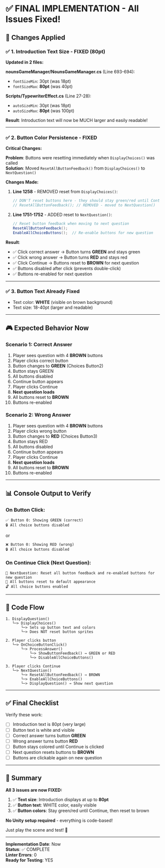 # ✅ FINAL IMPLEMENTATION - All Issues Fixed!

## 🎯 Changes Applied

### ✅ 1. Introduction Text Size - FIXED (80pt)
**Updated in 2 files:**

**nounsGameManager/NounsGameManager.cs** (Line 693-694):
- `fontSizeMin`: 30pt (was 18pt)
- `fontSizeMax`: **80pt** (was 40pt)

**Scripts/TypewriterEffect.cs** (Line 27-28):
- `autoSizeMin`: 30pt (was 18pt)
- `autoSizeMax`: **80pt** (was 100pt)

**Result**: Introduction text will now be MUCH larger and easily readable!

---

### ✅ 2. Button Color Persistence - FIXED
**Critical Changes:**

**Problem**: Buttons were resetting immediately when `DisplayChoices()` was called  
**Solution**: Moved `ResetAllButtonFeedback()` from `DisplayChoices()` to `NextQuestion()`

**Changes Made:**

1. **Line 1258** - REMOVED reset from `DisplayChoices()`:
   ```csharp
   // DON'T reset buttons here - they should stay green/red until Continue is clicked
   // ResetAllButtonFeedback(); // REMOVED - moved to NextQuestion()
   ```

2. **Line 1751-1752** - ADDED reset to `NextQuestion()`:
   ```csharp
   // Reset button feedback when moving to next question
   ResetAllButtonFeedback();
   EnableAllChoiceButtons();  // Re-enable buttons for new question
   ```

**Result**: 
- ✅ Click correct answer → Button turns **GREEN** and stays green
- ✅ Click wrong answer → Button turns **RED** and stays red  
- ✅ Click Continue → Buttons reset to **BROWN** for next question
- ✅ Buttons disabled after click (prevents double-click)
- ✅ Buttons re-enabled for next question

---

### ✅ 3. Button Text Already Fixed
- Text color: **WHITE** (visible on brown background)
- Text size: 18-40pt (larger and readable)

---

## 🎮 Expected Behavior Now

### Scenario 1: Correct Answer
1. Player sees question with 4 **BROWN** buttons
2. Player clicks correct button
3. Button changes to **GREEN** (Choices Button2)
4. Button stays GREEN
5. All buttons disabled
6. Continue button appears
7. Player clicks Continue
8. **Next question loads**
9. All buttons reset to **BROWN**
10. Buttons re-enabled

### Scenario 2: Wrong Answer
1. Player sees question with 4 **BROWN** buttons
2. Player clicks wrong button
3. Button changes to **RED** (Choices Button3)
4. Button stays RED
5. All buttons disabled
6. Continue button appears
7. Player clicks Continue
8. **Next question loads**
9. All buttons reset to **BROWN**
10. Buttons re-enabled

---

## 📊 Console Output to Verify

### On Button Click:
```
✅ Button 0: Showing GREEN (correct)
🔒 All choice buttons disabled
```
or
```
❌ Button 0: Showing RED (wrong)
🔒 All choice buttons disabled
```

### On Continue Click (Next Question):
```
🔄 NextQuestion: Reset all button feedback and re-enabled buttons for new question
🔄 All buttons reset to default appearance
🔓 All choice buttons enabled
```

---

## 🔧 Code Flow

```
1. DisplayQuestion()
   └─> DisplayChoices()
       └─> Sets up button text and colors
       └─> Does NOT reset button sprites
       
2. Player clicks button
   └─> OnChoiceButtonClick()
       └─> ProcessAnswer()
           └─> ShowButtonFeedback() → GREEN or RED
           └─> DisableAllChoiceButtons()
           
3. Player clicks Continue
   └─> NextQuestion()
       └─> ResetAllButtonFeedback() → BROWN
       └─> EnableAllChoiceButtons()
       └─> DisplayQuestion() → Show next question
```

---

## ✅ Final Checklist

Verify these work:
- [ ] Introduction text is 80pt (very large)
- [ ] Button text is white and visible
- [ ] Correct answer turns button **GREEN**
- [ ] Wrong answer turns button **RED**
- [ ] Button stays colored until Continue is clicked
- [ ] Next question resets buttons to **BROWN**
- [ ] Buttons are clickable again on new question

---

## 🎉 Summary

**All 3 issues are now FIXED:**

1. ✅ **Text size**: Introduction displays at up to **80pt**
2. ✅ **Button text**: WHITE color, easily visible
3. ✅ **Button colors**: Stay green/red until Continue, then reset to brown

**No Unity setup required** - everything is code-based!

Just play the scene and test! 🚀

---

**Implementation Date**: Now  
**Status**: ✅ COMPLETE  
**Linter Errors**: 0  
**Ready for Testing**: YES

